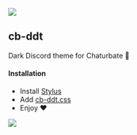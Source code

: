 ![](https://cdn.discordapp.com/attachments/687375350459793437/687420873405366292/cb-ddt_n1.png)
## cb-ddt
Dark Discord theme for Chaturbate 🥵

#### Installation
- Install [Stylus](https://github.com/openstyles/stylus)
- Add [cb-ddt.css](https://raw.githubusercontent.com/Yxmna/cb-ddt/master/cb-ddt.user.css)
- Enjoy ❤️

![](https://cdn.discordapp.com/attachments/687375350459793437/687420896553599058/cb-ddt_n2.png)
